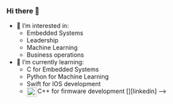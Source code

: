 ### Hi there 👋

- 👀 I’m interested in:
  - Embedded Systems
  - Leadership 
  - Machine Learning
  - Business operations
- 🌱 I’m currently learning:
  - C for Embedded Systems
  - Python for Machine Learning
  - Swift for IOS development
  - C++ for firmware development
[<img align="left" alt="codeSTACKr | LinkedIn" width="22px" src="https://www.linkedin.com/in/sydneybalboni/" />][linkedin]
-->
